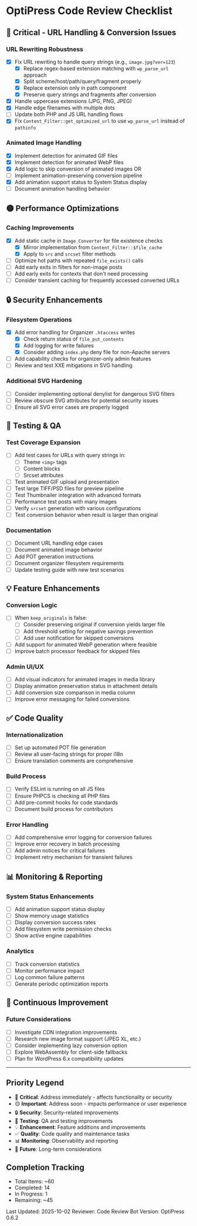 # OptiPress Code Review Checklist

## 🔴 Critical - URL Handling & Conversion Issues

### URL Rewriting Robustness
- [x] Fix URL rewriting to handle query strings (e.g., `image.jpg?ver=123`)
  - [x] Replace regex-based extension matching with `wp_parse_url` approach
  - [x] Split scheme/host/path/query/fragment properly
  - [x] Replace extension only in path component
  - [x] Preserve query strings and fragments after conversion
- [x] Handle uppercase extensions (JPG, PNG, JPEG)
- [x] Handle edge filenames with multiple dots
- [ ] Update both PHP and JS URL handling flows
- [x] Fix `Content_Filter::get_optimized_url` to use `wp_parse_url` instead of `pathinfo`

### Animated Image Handling
- [x] Implement detection for animated GIF files
- [x] Implement detection for animated WebP files
- [x] Add logic to skip conversion of animated images OR
- [ ] Implement animation-preserving conversion pipeline
- [x] Add animation support status to System Status display
- [ ] Document animation handling behavior

## 🟡 Performance Optimizations

### Caching Improvements
- [x] Add static cache in `Image_Converter` for file existence checks
  - [x] Mirror implementation from `Content_Filter::$file_cache`
  - [x] Apply to `src` and `srcset` filter methods
- [ ] Optimize hot paths with repeated `file_exists()` calls
- [ ] Add early exits in filters for non-image posts
- [ ] Add early exits for contexts that don't need processing
- [ ] Consider transient caching for frequently accessed converted URLs

## 🔒 Security Enhancements

### Filesystem Operations
- [x] Add error handling for Organizer `.htaccess` writes
  - [x] Check return status of `file_put_contents`
  - [x] Add logging for write failures
  - [x] Consider adding `index.php` deny file for non-Apache servers
- [ ] Add capability checks for organizer-only admin features
- [ ] Review and test XXE mitigations in SVG handling

### Additional SVG Hardening
- [ ] Consider implementing optional denylist for dangerous SVG filters
- [ ] Review obscure SVG attributes for potential security issues
- [ ] Ensure all SVG error cases are properly logged

## 🧪 Testing & QA

### Test Coverage Expansion
- [ ] Add test cases for URLs with query strings in:
  - [ ] Theme `<img>` tags
  - [ ] Content blocks
  - [ ] Srcset attributes
- [ ] Test animated GIF upload and presentation
- [ ] Test large TIFF/PSD files for preview pipeline
- [ ] Test Thumbnailer integration with advanced formats
- [ ] Performance test posts with many images
- [ ] Verify `srcset` generation with various configurations
- [ ] Test conversion behavior when result is larger than original

### Documentation
- [ ] Document URL handling edge cases
- [ ] Document animated image behavior
- [ ] Add POT generation instructions
- [ ] Document organizer filesystem requirements
- [ ] Update testing guide with new test scenarios

## 💡 Feature Enhancements

### Conversion Logic
- [ ] When `keep_originals` is false:
  - [ ] Consider preserving original if conversion yields larger file
  - [ ] Add threshold setting for negative savings prevention
  - [ ] Add user notification for skipped conversions
- [ ] Add support for animated WebP generation where feasible
- [ ] Improve batch processor feedback for skipped files

### Admin UI/UX
- [ ] Add visual indicators for animated images in media library
- [ ] Display animation preservation status in attachment details
- [ ] Add conversion size comparison in media column
- [ ] Improve error messaging for failed conversions

## ✅ Code Quality

### Internationalization
- [ ] Set up automated POT file generation
- [ ] Review all user-facing strings for proper i18n
- [ ] Ensure translation comments are comprehensive

### Build Process
- [ ] Verify ESLint is running on all JS files
- [ ] Ensure PHPCS is checking all PHP files
- [ ] Add pre-commit hooks for code standards
- [ ] Document build process for contributors

### Error Handling
- [ ] Add comprehensive error logging for conversion failures
- [ ] Improve error recovery in batch processing
- [ ] Add admin notices for critical failures
- [ ] Implement retry mechanism for transient failures

## 📊 Monitoring & Reporting

### System Status Enhancements
- [ ] Add animation support status display
- [ ] Show memory usage statistics
- [ ] Display conversion success rates
- [ ] Add filesystem write permission checks
- [ ] Show active engine capabilities

### Analytics
- [ ] Track conversion statistics
- [ ] Monitor performance impact
- [ ] Log common failure patterns
- [ ] Generate periodic optimization reports

## 🔄 Continuous Improvement

### Future Considerations
- [ ] Investigate CDN integration improvements
- [ ] Research new image format support (JPEG XL, etc.)
- [ ] Consider implementing lazy conversion option
- [ ] Explore WebAssembly for client-side fallbacks
- [ ] Plan for WordPress 6.x compatibility updates

---

## Priority Legend
- 🔴 **Critical**: Address immediately - affects functionality or security
- 🟡 **Important**: Address soon - impacts performance or user experience  
- 🔒 **Security**: Security-related improvements
- 🧪 **Testing**: QA and testing improvements
- 💡 **Enhancement**: Feature additions and improvements
- ✅ **Quality**: Code quality and maintenance tasks
- 📊 **Monitoring**: Observability and reporting
- 🔄 **Future**: Long-term considerations

## Completion Tracking
- Total Items: ~60
- Completed: 14
- In Progress: 1
- Remaining: ~45

Last Updated: 2025-10-02
Reviewer: Code Review Bot
Version: OptiPress 0.6.2
